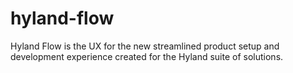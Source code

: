# hyland-flow
Hyland Flow is the UX for the new streamlined product setup and development experience created for the Hyland suite of solutions. 
